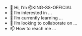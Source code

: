 - 👋 Hi, I’m @KING-SS-OFFICIAL
- 👀 I’m interested in ...
- 🌱 I’m currently learning ...
- 💞️ I’m looking to collaborate on ...
- 📫 How to reach me ...

<!---
KING-SS-OFFICIAL/KING-SS-OFFICIAL is a ✨ special ✨ repository because its `README.md` (this file) appears on your GitHub profile.
You can click the Preview link to take a look at your changes.
--->
